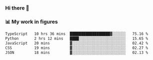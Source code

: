 ### Hi there 👋

### 📊 My work in figures

<!--START_SECTION:waka-->

```txt
TypeScript   10 hrs 36 mins  ██████████████████▓░░░░░░   75.16 %
Python       2 hrs 12 mins   ████░░░░░░░░░░░░░░░░░░░░░   15.65 %
JavaScript   20 mins         ▓░░░░░░░░░░░░░░░░░░░░░░░░   02.42 %
CSS          19 mins         ▓░░░░░░░░░░░░░░░░░░░░░░░░   02.27 %
JSON         18 mins         ▓░░░░░░░░░░░░░░░░░░░░░░░░   02.13 %
```

<!--END_SECTION:waka-->
